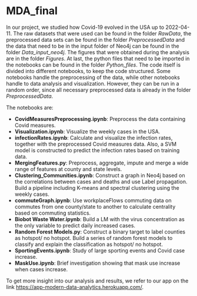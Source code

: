 # MDA_final
In our project, we studied how Covid-19 evolved in the USA up to 2022-04-11. The raw datasets that were used can be found in the folder _RawData_, the preprocessed data sets can be found in the folder _PreprocessedData_ and the data that need to be in the input folder of Neo4j can be found in the folder *Data_input_neo4j*. The figures that were obtained during the analysis are in the folder _Figures_. At last, the python files that need to be imported in the notebooks can be found in the folder _Python_files_. The code itself is divided into different notebooks, to keep the code structured. Some notebooks handle the preprocessing of the data, while other notebooks handle to data analysis and visualization. However, they can be run in a random order, since all necessary preprocessed data is already in the folder _PreprocessedData_.

The notebooks are:
  - **CovidMeasuresPreprocessing.ipynb**: Preprocess the data containing Covid measures.
  - **Visualization.ipynb**: Visualize the weekly cases in the USA.
  - **infectionRates.ipynb**: Calculate and visualize the infection rates, together with the preprocessed Covid measures data. Also, a SVM model is constructed to predict the infection rates based on training data. 
  - **MergingFeatures.py**: Preprocess, aggregate, impute and merge a wide range of features at county and state levels. 
  - **Clustering_Communities.ipynb**: Construct a graph in Neo4j based on the correlations between cases and deaths and use Label propagation. Build a pipeline including K-means and spectral clustering using the weekly cases.
  - **commuteGraph.ipynb**: Use workplaceFlows commuting data on commutes from one county/state to another to calculate centrality based on commuting statistics.
  - **Biobot Waste Water.ipynb**: Build a LM with the virus concentration as the only variable to predict daily increased cases.
  - **Random Forest Models.py**: Construct a binary target to label counties as hotspot/ no hotspot. Build a series of random forest models to classify and explain the classification as hotspot/ no hotspot. 
  - **SportingEvents.ipynb**: Study of large sporting events and Covid case increase.
  - **MaskUse.ipynb**: Brief investigation showing that mask use increase when cases increase.

To get more insight into our analysis and results, we refer to our app on the link https://app-modern-data-analytics.herokuapp.com/.
